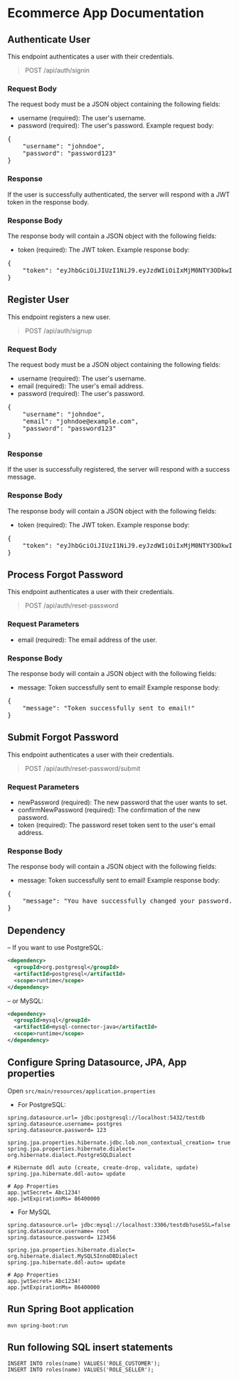 # Ecommerce App Documentation

## Authenticate User
This endpoint authenticates a user with their credentials.
> POST /api/auth/signin
### Request Body
The request body must be a JSON object containing the following fields:
- username (required): The user's username.
- password (required): The user's password.
Example request body:
<pre>
{
    "username": "johndoe",
    "password": "password123"
}
</pre>
### Response
If the user is successfully authenticated, the server will respond with a JWT token in the response body.
### Response Body
The response body will contain a JSON object with the following fields:
- token (required): The JWT token.
Example response body:
<pre>
{
    "token": "eyJhbGciOiJIUzI1NiJ9.eyJzdWIiOiIxMjM0NTY3ODkwIiwibmFtZSI6IkpvaG4gRG9lIiwiaWF0IjoxNTE2MjM5MDIyfQ.SflKxwRJSMeKKF2QT4fwpMeJf36POk6yJV_adQssw5c"
}
</pre>


## Register User
This endpoint registers a new user.
> POST /api/auth/signup
### Request Body
The request body must be a JSON object containing the following fields:
- username (required): The user's username.
- email (required): The user's email address.
- password (required): The user's password.
<pre>
{
    "username": "johndoe",
    "email": "johndoe@example.com",
    "password": "password123"
}
</pre>
### Response
If the user is successfully registered, the server will respond with a success message.
### Response Body
The response body will contain a JSON object with the following fields:
- token (required): The JWT token.
  Example response body:
<pre>
{
    "token": "eyJhbGciOiJIUzI1NiJ9.eyJzdWIiOiIxMjM0NTY3ODkwIiwibmFtZSI6IkpvaG4gRG9lIiwiaWF0IjoxNTE2MjM5MDIyfQ.SflKxwRJSMeKKF2QT4fwpMeJf36POk6yJV_adQssw5c"
}
</pre>

## Process Forgot Password
This endpoint authenticates a user with their credentials.
> POST /api/auth/reset-password
### Request Parameters
- email (required): The email address of the user.
### Response Body
The response body will contain a JSON object with the following fields:
- message: Token successfully sent to email!
Example response body:
<pre>
{
    "message": "Token successfully sent to email!"
}
</pre>

##  Submit Forgot Password
This endpoint authenticates a user with their credentials.
> POST /api/auth/reset-password/submit
### Request Parameters
- newPassword (required): The new password that the user wants to set.
- confirmNewPassword (required): The confirmation of the new password.
- token (required): The password reset token sent to the user's email address.
### Response Body
The response body will contain a JSON object with the following fields:
- message: Token successfully sent to email!
  Example response body:
<pre>
{
    "message": "You have successfully changed your password."
}
</pre>

## Dependency
– If you want to use PostgreSQL:
```xml
<dependency>
  <groupId>org.postgresql</groupId>
  <artifactId>postgresql</artifactId>
  <scope>runtime</scope>
</dependency>
```
– or MySQL:
```xml
<dependency>
  <groupId>mysql</groupId>
  <artifactId>mysql-connector-java</artifactId>
  <scope>runtime</scope>
</dependency>
```
## Configure Spring Datasource, JPA, App properties
Open `src/main/resources/application.properties`
- For PostgreSQL:
```
spring.datasource.url= jdbc:postgresql://localhost:5432/testdb
spring.datasource.username= postgres
spring.datasource.password= 123

spring.jpa.properties.hibernate.jdbc.lob.non_contextual_creation= true
spring.jpa.properties.hibernate.dialect= org.hibernate.dialect.PostgreSQLDialect

# Hibernate ddl auto (create, create-drop, validate, update)
spring.jpa.hibernate.ddl-auto= update

# App Properties
app.jwtSecret= Abc1234!
app.jwtExpirationMs= 86400000
```
- For MySQL
```
spring.datasource.url= jdbc:mysql://localhost:3306/testdb?useSSL=false
spring.datasource.username= root
spring.datasource.password= 123456

spring.jpa.properties.hibernate.dialect= org.hibernate.dialect.MySQL5InnoDBDialect
spring.jpa.hibernate.ddl-auto= update

# App Properties
app.jwtSecret= Abc1234!
app.jwtExpirationMs= 86400000
```
## Run Spring Boot application
```
mvn spring-boot:run
```

## Run following SQL insert statements
```
INSERT INTO roles(name) VALUES('ROLE_CUSTOMER');
INSERT INTO roles(name) VALUES('ROLE_SELLER');
```
